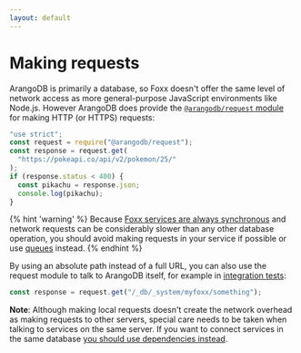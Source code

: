 ```yaml
---
layout: default
---
```

Making requests
===============

ArangoDB is primarily a database, so Foxx doesn't offer the same level of
network access as more general-purpose JavaScript environments like Node.js.
However ArangoDB does provide the
[`@arangodb/request` module](appendix-javascriptmodules-request.html)
for making HTTP (or HTTPS) requests:

```js
"use strict";
const request = require("@arangodb/request");
const response = request.get(
  "https://pokeapi.co/api/v2/pokemon/25/"
);
if (response.status < 400) {
  const pikachu = response.json;
  console.log(pikachu);
}
```

{% hint 'warning' %}
Because
[Foxx services are always synchronous](foxx.html#compatibility-caveats)
and network requests can be considerably slower than any other
database operation, you should avoid making requests in your service
if possible or use [queues](foxx-guides-scripts.html#queues) instead.
{% endhint %}

By using an absolute path instead of a full URL, you can also use the
request module to talk to ArangoDB itself,
for example in [integration tests](foxx-guides-testing.html#integration-testing):

```js
const response = request.get("/_db/_system/myfoxx/something");
```

**Note**: Although making local requests doesn't create the network overhead
as making requests to other servers, special care needs to be taken when
talking to services on the same server. If you want to connect services
in the same database [you should use dependencies instead](foxx-guides-dependencies.html).
